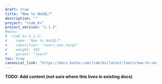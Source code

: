 ```yaml
---
draft: true
title: "New to NoSQL?"
description: ""
project: "riak_kv"
project_version: "2.1.3"
#menu:
#  riak_kv-2.1.3:
#    name: "New to NoSQL?"
#    identifier: "learn_new_nosql"
#    weight: 102
#    parent: "learn"
toc: true
canonical_link: "https://docs.basho.com/riak/kv/latest/learn/new-to-nosql"
---
```


**TODO: Add content (not sure where this lives in existing docs)**

